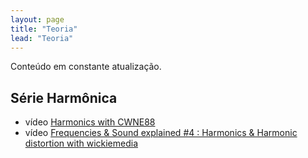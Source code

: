```yaml
---
layout: page
title: "Teoria"
lead: "Teoria"
---
```


<div class="alert alert-primary" role="alert">
  Conteúdo em constante atualização.
</div>

## Série Harmônica

* <span class="badge badge-primary">vídeo</span> [Harmonics with CWNE88](harmonics/)
* <span class="badge badge-primary">vídeo</span> [Frequencies & Sound explained #4 : Harmonics & Harmonic distortion with wickiemedia](harmonics/2/)
